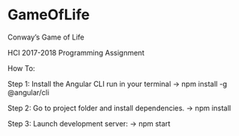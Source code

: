 # GameOfLife
Conway’s Game of Life


HCI 2017-2018 Programming Assignment


How To:

Step 1: Install the Angular CLI run in your terminal -> npm install -g @angular/cli

Step 2: Go to project folder and install dependencies. -> npm install

Step 3: Launch development server: -> npm start
